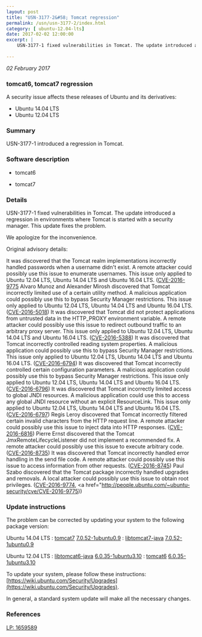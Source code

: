```yaml
---
layout: post
title: "USN-3177-2&#58; Tomcat regression"
permalink: /usn/usn-3177-2/index.html
category: [ ubuntu-12.04-lts]
date: 2017-02-02 12:00:00
excerpt: |
    USN-3177-1 fixed vulnerabilities in Tomcat. The update introduced a regression in environments where Tomcat is started with a security manager. This update fixes the problem.
    
--- 
```

 
 

*02 February 2017*

### tomcat6, tomcat7 regression

A security issue affects these releases of Ubuntu and its derivatives:

* Ubuntu 14.04 LTS
* Ubuntu 12.04 LTS

### Summary

USN-3177-1 introduced a regression in Tomcat. 

### Software description

* tomcat6 

* tomcat7 

### Details

USN-3177-1 fixed vulnerabilities in Tomcat. The update introduced a regression in environments where Tomcat is started with a security manager. This update fixes the problem.

We apologize for the inconvenience.

Original advisory details:

 It was discovered that the Tomcat realm implementations incorrectly handled passwords when a username didn&#39;t exist. A remote attacker could possibly use this issue to enumerate usernames. This issue only applied to Ubuntu 12.04 LTS, Ubuntu 14.04 LTS and Ubuntu 16.04 LTS. ([CVE-2016-9775](http://people.ubuntu.com/~ubuntu-security/cve/CVE-2016-0762">CVE-2016-0762</a>) Alvaro Munoz and Alexander Mirosh discovered that Tomcat incorrectly limited use of a certain utility method. A malicious application could possibly use this to bypass Security Manager restrictions. This issue only applied to Ubuntu 12.04 LTS, Ubuntu 14.04 LTS and Ubuntu 16.04 LTS. (<a href="http://people.ubuntu.com/~ubuntu-security/cve/CVE-2016-5018">CVE-2016-5018</a>) It was discovered that Tomcat did not protect applications from untrusted data in the HTTP_PROXY environment variable. A remote attacker could possibly use this issue to redirect outbound traffic to an arbitrary proxy server. This issue only applied to Ubuntu 12.04 LTS, Ubuntu 14.04 LTS and Ubuntu 16.04 LTS. (<a href="http://people.ubuntu.com/~ubuntu-security/cve/CVE-2016-5388">CVE-2016-5388</a>) It was discovered that Tomcat incorrectly controlled reading system properties. A malicious application could possibly use this to bypass Security Manager restrictions. This issue only applied to Ubuntu 12.04 LTS, Ubuntu 14.04 LTS and Ubuntu 16.04 LTS. (<a href="http://people.ubuntu.com/~ubuntu-security/cve/CVE-2016-6794">CVE-2016-6794</a>) It was discovered that Tomcat incorrectly controlled certain configuration parameters. A malicious application could possibly use this to bypass Security Manager restrictions. This issue only applied to Ubuntu 12.04 LTS, Ubuntu 14.04 LTS and Ubuntu 16.04 LTS. (<a href="http://people.ubuntu.com/~ubuntu-security/cve/CVE-2016-6796">CVE-2016-6796</a>) It was discovered that Tomcat incorrectly limited access to global JNDI resources. A malicious application could use this to access any global JNDI resource without an explicit ResourceLink. This issue only applied to Ubuntu 12.04 LTS, Ubuntu 14.04 LTS and Ubuntu 16.04 LTS. (<a href="http://people.ubuntu.com/~ubuntu-security/cve/CVE-2016-6797">CVE-2016-6797</a>) Regis Leroy discovered that Tomcat incorrectly filtered certain invalid characters from the HTTP request line. A remote attacker could possibly use this issue to inject data into HTTP responses. (<a href="http://people.ubuntu.com/~ubuntu-security/cve/CVE-2016-6816">CVE-2016-6816</a>) Pierre Ernst discovered that the Tomcat JmxRemoteLifecycleListener did not implement a recommended fix. A remote attacker could possibly use this issue to execute arbitrary code. (<a href="http://people.ubuntu.com/~ubuntu-security/cve/CVE-2016-8735">CVE-2016-8735</a>) It was discovered that Tomcat incorrectly handled error handling in the send file code. A remote attacker could possibly use this issue to access information from other requests. (<a href="http://people.ubuntu.com/~ubuntu-security/cve/CVE-2016-8745">CVE-2016-8745</a>) Paul Szabo discovered that the Tomcat package incorrectly handled upgrades and removals. A local attacker could possibly use this issue to obtain root privileges. (<a href="http://people.ubuntu.com/~ubuntu-security/cve/CVE-2016-9774">CVE-2016-9774</a>, <a href="http://people.ubuntu.com/~ubuntu-security/cve/CVE-2016-9775)) 

### Update instructions

The problem can be corrected by updating your system to the following package version:

Ubuntu 14.04 LTS
 : [tomcat7](https://launchpad.net/ubuntu/+source/tomcat7) <span> [7.0.52-1ubuntu0.9](https://launchpad.net/ubuntu/+source/tomcat7/7.0.52-1ubuntu0.9) </span> 
 : [libtomcat7-java](https://launchpad.net/ubuntu/+source/tomcat7) <span> [7.0.52-1ubuntu0.9](https://launchpad.net/ubuntu/+source/tomcat7/7.0.52-1ubuntu0.9) </span> 

Ubuntu 12.04 LTS
 : [libtomcat6-java](https://launchpad.net/ubuntu/+source/tomcat6) <span> [6.0.35-1ubuntu3.10](https://launchpad.net/ubuntu/+source/tomcat6/6.0.35-1ubuntu3.10) </span> 
 : [tomcat6](https://launchpad.net/ubuntu/+source/tomcat6) <span> [6.0.35-1ubuntu3.10](https://launchpad.net/ubuntu/+source/tomcat6/6.0.35-1ubuntu3.10) </span> 

To update your system, please follow these instructions: [https://wiki.ubuntu.com/Security/Upgrades](https://wiki.ubuntu.com/Security/Upgrades).

In general, a standard system update will make all the necessary changes. 

### References

 
 [LP: 1659589](https://launchpad.net/bugs/1659589)
 

